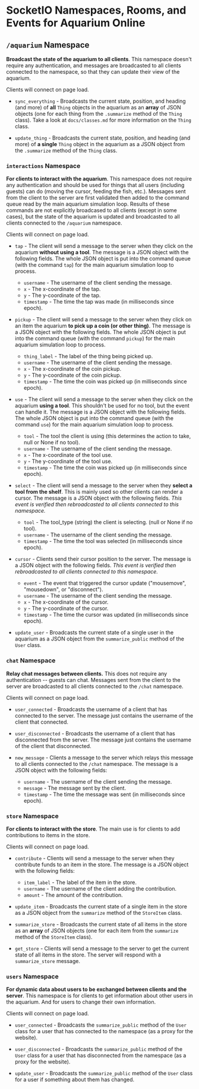 # SocketIO Namespaces, Rooms, and Events for Aquarium Online

## `/aquarium` Namespace

**Broadcast the state of the aquarium to all clients**. This namespace doesn't require any authentication, and messages are broadcasted to all clients connected to the namespace, so that they can update their view of the aquarium.

Clients will connect on page load.

- `sync_everything` - Broadcasts the current state, position, and heading (and more) of **all** `Thing` objects in the aquarium as an **array** of JSON objects (one for each thing from the `.summarize` method of the `Thing` class). Take a look at `docs/classes.md` for more information on the `Thing` class.

- `update_thing` - Broadcasts the current state, position, and heading (and more) of **a single** `Thing` object in the aquarium as a JSON object from the `.summarize` method of the `Thing` class.

### `interactions` Namespace

**For clients to interact with the aquarium**. This namespace does not require any authentication and should be used for things that all users (including guests) can do (moving the cursor, feeding the fish, etc.). Messages sent from the client to the server are first validated then added to the command queue read by the main aquarium simulation loop. Results of these commands are not explicitly broadcased to all clients (except in some cases), but the state of the aquarium is updated and broadcasted to all clients connected to the `/aquarium` namespace.

Clients will connect on page load.

- `tap` - The client will send a message to the server when they click on the aquarium **without using a tool**. The message is a JSON object with the following fields. The whole JSON object is put into the command queue (with the command `tap`) for the main aquarium simulation loop to process.
    - `username` - The username of the client sending the message.
    - `x` - The x-coordinate of the tap.
    - `y` - The y-coordinate of the tap.
    - `timestamp` - The time the tap was made (in milliseconds since epoch).

- `pickup` - The client will send a message to the server when they click on an item the aquarium **to pick up a coin (or other thing)**. The message is a JSON object with the following fields. The whole JSON object is put into the command queue (with the command `pickup`) for the main aquarium simulation loop to process.
    - `thing_label` - The label of the thing being picked up.
    - `username` - The username of the client sending the message.
    - `x` - The x-coordinate of the coin pickup.
    - `y` - The y-coordinate of the coin pickup.
    - `timestamp` - The time the coin was picked up (in milliseconds since epoch).

- `use` - The client will send a message to the server when they click on the aquarium **using a tool**. This shouldn't be used for no tool, but the event can handle it. The message is a JSON object with the following fields. The whole JSON object is put into the command queue (with the command `use`) for the main aquarium simulation loop to process.
    - `tool` - The tool the client is using (this determines the action to take, null or None if no tool).
    - `username` - The username of the client sending the message.
    - `x` - The x-coordinate of the tool use.
    - `y` - The y-coordinate of the tool use.
    - `timestamp` - The time the coin was picked up (in milliseconds since epoch).

- `select` - The client will send a message to the server when they **select a tool from the shelf**. This is mainly used so other clients can render a cursor. The message is a JSON object with the following fields. *This event is verified then rebroadcasted to all clients connected to this namespace.*
    - `tool` - The tool_type (string) the client is selecting. (null or None if no tool).
    - `username` - The username of the client sending the message.
    - `timestamp` - The time the tool was selected (in milliseconds since epoch).

- `cursor` - Clients send their cursor position to the server. The message is a JSON object with the following fields. *This event is verified then rebroadcasted to all clients connected to this namespace.*
    - `event` - The event that triggered the cursor update ("mousemove", "mousedown", or "disconnect").
    - `username` - The username of the client sending the message.
    - `x` - The x-coordinate of the cursor.
    - `y` - The y-coordinate of the cursor.
    - `timestamp` - The time the cursor was updated (in milliseconds since epoch).

- `update_user` - Broadcasts the current state of a single user in the aquarium as a JSON object from the `summarize_public` method of the `User` class.

### `chat` Namespace

**Relay chat messages between clients.** This does not require any authentication -- guests can chat. Messages sent from the client to the server are broadcasted to all clients connected to the `/chat` namespace.

Clients will connect on page load.

- `user_connected` - Broadcasts the username of a client that has connected to the server. The message just contains the username of the client that connected.

- `user_disconnected` - Broadcasts the username of a client that has disconnected from the server. The message just contains the username of the client that disconnected.

- `new_message` - Clients a message to the server which relays this message to all clients connected to the `/chat` namespace. The message is a JSON object with the following fields:
    - `username` - The username of the client sending the message.
    - `message` - The message sent by the client.
    - `timestamp` - The time the message was sent (in milliseconds since epoch).

### `store` Namespace

**For clients to interact with the store**. The main use is for clients to add contributions to items in the store.

Clients will connect on page load.

- `contribute` - Clients will send a message to the server when they contribute funds to an item in the store. The message is a JSON object with the following fields:
    - `item_label` - The label of the item in the store.
    - `username` - The username of the client adding the contribution.
    - `amount` - The amount of the contribution.

- `update_item` - Broadcasts the current state of a single item in the store as a JSON object from the `summarize` method of the `StoreItem` class.

- `summarize_store` - Broadcasts the current state of all items in the store as an **array** of JSON objects (one for each item from the `summarize` method of the `StoreItem` class).

- `get_store` - Clients will send a message to the server to get the current state of all items in the store. The server will respond with a `summarize_store` message.

### `users` Namespace

**For dynamic data about users to be exchanged between clients and the server**. This namespace is for clients to get information about other users in the aquarium. And for users to change their own information.

Clients will connect on page load.

- `user_connected` - Broadcasts the `summarize_public` method of the `User` class for a user that has connected to the namespace (as a proxy for the website).  

- `user_disconnected` - Broadcasts the `summarize_public` method of the `User` class for a user that has disconnected from the namespace (as a proxy for the website).

- `update_user` - Broadcasts the `summarize_public` method of the `User` class for a user if something about them has changed.